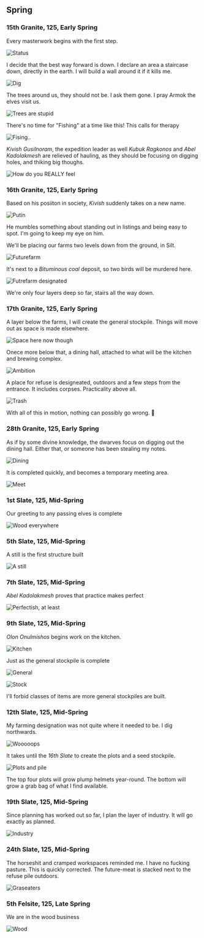 Spring
------

### 15th Granite, 125, Early Spring

Every masterwork begins with the first step.

![Status](http://f.cl.ly/items/251p0u1D2X0b061u1K1k/Image%202014-08-07%20at%208.49.18%20PM.png)

I decide that the best way forward is down. I declare an area a staircase down, directly in the earth.
I will build a wall around it if it kills me.

![Dig](http://pixxx.wtf.cat/image/0p0j2N2O2m10/Image%202014-08-07%20at%2010.47.41%20PM.png)

The trees around us, they should not be. I ask them gone. I pray Armok the elves visit us.

![Trees are stupid](http://pixxx.wtf.cat/image/1L0s1n3I3M3I/Image%202014-08-07%20at%2010.50.31%20PM.png)

There's no time for "Fishing" at a time like this! This calls for therapy

![Fising..](http://pixxx.wtf.cat/image/0E1p3i213M35/Image%202014-08-07%20at%2010.51.56%20PM.png)

*Kivish Gusilnoram*, the expedition leader as well *Kubuk Ragkonos* and *Abel Kadolakmesh* are
relieved of hauling, as they should be focusing on digging holes, and thiking big thoughs.

![How do you REALLY feel](http://pixxx.wtf.cat/image/2X3A222n1I3l/Image%202014-08-07%20at%2010.55.01%20PM.png)

### 16th Granite, 125, Early Spring

Based on his posiiton in society, *Kivish* suddenly takes on a new name.

![Putin](http://pixxx.wtf.cat/image/1U3M2C0M2E09/Image%202014-08-07%20at%2011.00.09%20PM.png)

He mumbles something about standing out in listings and being easy to spot. I'm going to keep my eye on him.

We'll be placing our farms two levels down from the ground, in Silt.

![Futurefarm](http://pixxx.wtf.cat/image/3n293h302c1k/Image%202014-08-07%20at%2011.01.22%20PM.png)

It's next to a *Bituminous coal* deposit, so two birds will be murdered here.

![Futrefarm designated](http://pixxx.wtf.cat/image/020w2D2v2o3B/Image%202014-08-07%20at%2011.06.37%20PM.png)

We're only four layers deep so far, stairs all the way down.

### 17th Granite, 125, Early Spring

A layer below the farms, I will create the general stockpile. Things will move out as space is made elsewhere.

![Space here now though](http://pixxx.wtf.cat/image/3X363F122n0Q/Image%202014-08-07%20at%2011.07.25%20PM.png)

Onece more below that, a dining hall, attached to what will be the kitchen and brewing complex.

![Ambition](http://pixxx.wtf.cat/image/0J3R172A0v3b/Image%202014-08-07%20at%2011.11.41%20PM.png)

A place for refuse is designeated, outdoors and a few steps from the entrance. It includes corpses. Practicality
above all.

![Trash](http://pixxx.wtf.cat/image/0H3R1I450f0J/Image%202014-08-07%20at%2011.08.52%20PM.png)

With all of this in motion, nothing can possibly go wrong. :beers:

### 28th Granite, 125, Early Spring

As if by some divine knowledge, the dwarves focus on digging out the dining hall. Either that, or someone has
been stealing my notes.

![Dining](http://pixxx.wtf.cat/image/0R0t3i1K0Q3s/Image%202014-08-07%20at%2011.17.16%20PM.png)

It is completed quickly, and becomes a temporary meeting area.

![Meet](http://pixxx.wtf.cat/image/3f2L022N1q0g/Image%202014-08-07%20at%2011.18.26%20PM.png)

### 1st Slate, 125, Mid-Spring

Our greeting to any passing elves is complete

![Wood everywhere](http://pixxx.wtf.cat/image/1N2O1R1Z3O11/Image%202014-08-07%20at%2011.19.38%20PM.png)

### 5th Slate, 125, Mid-Spring

A still is the first structure built

![A still](http://pixxx.wtf.cat/image/0u1m2X2A0s2q/Image%202014-08-07%20at%2011.22.16%20PM.png)

### 7th Slate, 125, Mid-Spring

*Abel Kadolakmesh* proves that practice makes perfect

![Perfectish, at least](http://pixxx.wtf.cat/image/1N1j3u0e1d0h/Image%202014-08-07%20at%2011.23.38%20PM.png)

### 9th Slate, 125, Mid-Spring

*Olon Onulmishos* begins work on the kitchen.

![Kitchen](http://pixxx.wtf.cat/image/1Y2C2v173n47/Image%202014-08-07%20at%2011.26.18%20PM.png)

Just as the general stockpile is complete

![General](http://pixxx.wtf.cat/image/0E273j060R2v/Image%202014-08-07%20at%2011.28.31%20PM.png)

![Stock](http://pixxx.wtf.cat/image/1O0z1q3A0h2L/Image%202014-08-07%20at%2011.29.02%20PM.png)

I'll forbid classes of items are more general stockpiles are built.

### 12th Slate, 125, Mid-Spring

My farming designation was not quite where it needed to be. I dig northwards.

![Wooooops](http://pixxx.wtf.cat/image/0K0t3t451b1A/Image%202014-08-07%20at%2011.31.05%20PM.png)

It takes until the *16th Slate* to create the plots and a seed stockpile.

![Plots and pile](http://pixxx.wtf.cat/image/1S3F2s3Y401n/Image%202014-08-07%20at%2011.36.48%20PM.png)

The top four plots will grow plump helmets year-round. The bottom will grow a grab bag of what I find available.

### 19th Slate, 125, Mid-Spring

Since planning has worked out so far, I plan the layer of industry. It will go exactly as planned.

![Industry](http://pixxx.wtf.cat/image/2w1Y1n1Q1r0W/2014-08-07%20at%2011.43%20PM.png)

### 24th Slate, 125, Mid-Spring

The horseshit and cramped workspaces reminded me. I have no fucking pasture. This is quickly corrected.
The future-meat is stacked next to the refuse pile outdoors.

![Graseaters](http://pixxx.wtf.cat/image/1i3p3406411j/Image%202014-08-07%20at%2011.49.14%20PM.png)

### 5th Felsite, 125, Late Spring

We are in the wood business

![Wood](http://pixxx.wtf.cat/image/2F2I2T0Y0L09/Image%202014-08-07%20at%2011.54.06%20PM.png)
